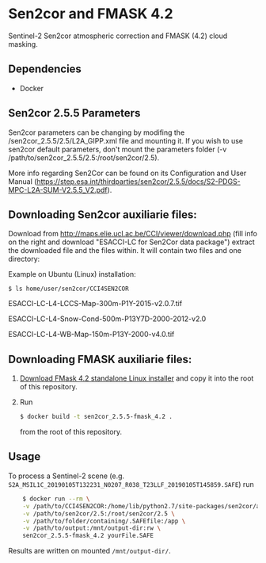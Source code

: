 # Sen2cor and FMASK 4.2

Sentinel-2 Sen2cor atmospheric correction and FMASK (4.2) cloud masking.

## Dependencies

- Docker


## Sen2cor 2.5.5 Parameters
Sen2cor parameters can be changing by modifing the /sen2cor_2.5.5/2.5/L2A_GIPP.xml file and mounting it.
If you wish to use sen2cor default parameters, don't mount the parameters folder (-v /path/to/sen2cor_2.5.5/2.5:/root/sen2cor/2.5).

More info regarding Sen2Cor can be found on its Configuration and User Manual (https://step.esa.int/thirdparties/sen2cor/2.5.5/docs/S2-PDGS-MPC-L2A-SUM-V2.5.5_V2.pdf).


## Downloading Sen2cor auxiliarie files:
  Download from http://maps.elie.ucl.ac.be/CCI/viewer/download.php (fill info on the right and download "ESACCI-LC for Sen2Cor data package")
  extract the downloaded file and the files within. It will contain two files and one directory:

  Example on Ubuntu (Linux) installation:

    $ ls home/user/sen2cor/CCI4SEN2COR

  ESACCI-LC-L4-LCCS-Map-300m-P1Y-2015-v2.0.7.tif

  ESACCI-LC-L4-Snow-Cond-500m-P13Y7D-2000-2012-v2.0

  ESACCI-LC-L4-WB-Map-150m-P13Y-2000-v4.0.tif


## Downloading FMASK auxiliarie files:

1. [Download FMask 4.2 standalone Linux installer](https://github.com/GERSL/Fmask)
   and copy it into the root of this repository.

2. Run

   ```bash
   $ docker build -t sen2cor_2.5.5-fmask_4.2 .
   ```

   from the root of this repository.


## Usage


To process a Sentinel-2 scene (e.g. `S2A_MSIL1C_20190105T132231_N0207_R038_T23LLF_20190105T145859.SAFE`) run

```bash
    $ docker run --rm \
    -v /path/to/CCI4SEN2COR:/home/lib/python2.7/site-packages/sen2cor/aux_data \
    -v /path/to/sen2cor/2.5:/root/sen2cor/2.5 \
    -v /path/to/folder/containing/.SAFEfile:/app \
    -v /path/to/output:/mnt/output-dir:rw \
    sen2cor_2.5.5-fmask_4.2 yourFile.SAFE
```

Results are written on mounted `/mnt/output-dir/`.
